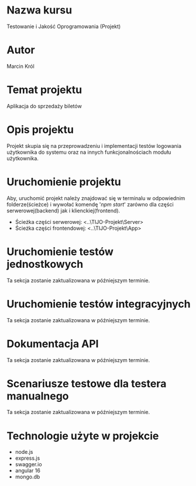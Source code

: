 # Nazwa kursu
Testowanie i Jakość Oprogramowania (Projekt)

# Autor
Marcin Król

# Temat projektu
Aplikacja do sprzedaży biletów

# Opis projektu
Projekt skupia się na przeprowadzeniu i implementacji testów logowania użytkownika do systemu oraz na innych funkcjonalnościach modułu użytkownika.

# Uruchomienie projektu
Aby, uruchomić projekt należy znajdować się w terminalu w odpowiednim folderze(ścieżce) i wywołać komendę '_npm start_' zarówno dla części serwerowej(backend) jak 
i klienckiej(frontend).

- Ścieżka części serwerowej: <..\TIJO-Projekt\Server>
- Ścieżka części frontendowej: <..\TIJO-Projekt\App>

# Uruchomienie testów jednostkowych
Ta sekcja zostanie zaktualizowana w późniejszym terminie.

# Uruchomienie testów integracyjnych
Ta sekcja zostanie zaktualizowana w późniejszym terminie.

# Dokumentacja API
Ta sekcja zostanie zaktualizowana w późniejszym terminie.

# Scenariusze testowe dla testera manualnego
Ta sekcja zostanie zaktualizowana w późniejszym terminie.

# Technologie użyte w projekcie
- node.js
- express.js
- swagger.io
- angular 16
- mongo.db
